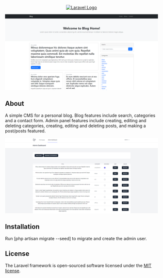 <p align="center"><a href="https://laravel.com" target="_blank"><img src="https://raw.githubusercontent.com/laravel/art/master/logo-lockup/5%20SVG/2%20CMYK/1%20Full%20Color/laravel-logolockup-cmyk-red.svg" width="400" alt="Laravel Logo"></a></p>

<p align="center">
    <img src="screenshots/blog1.png" alt="Homepage">
</p>


## About

A simple CMS for a personal blog. Blog features include search, categories and a contact form. Admin panel features include creating, editing and deleting categories, creating, editing and deleting posts, and making a post/posts featured.

<p>
    <img src="screenshots/blog2.png" alt="Admin Panel">
</p>


## Installation

Run [php artisan migrate --seed] to migrate and create the admin user.


## License

The Laravel framework is open-sourced software licensed under the [MIT license](https://opensource.org/licenses/MIT).
